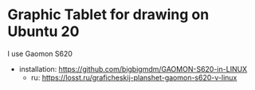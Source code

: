# Graphic Tablet for drawing on Ubuntu 20

I use Gaomon S620

* installation: https://github.com/bigbigmdm/GAOMON-S620-in-LINUX
    * ru: https://losst.ru/graficheskij-planshet-gaomon-s620-v-linux